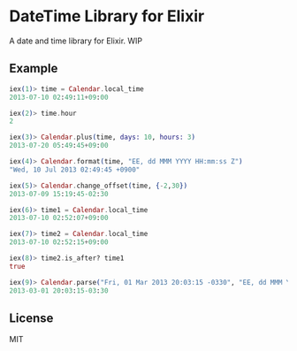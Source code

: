 # DateTime Library for Elixir

A date and time library for Elixir.
WIP

## Example

```elixir
iex(1)> time = Calendar.local_time
2013-07-10 02:49:11+09:00

iex(2)> time.hour
2

iex(3)> Calendar.plus(time, days: 10, hours: 3)
2013-07-20 05:49:45+09:00

iex(4)> Calendar.format(time, "EE, dd MMM YYYY HH:mm:ss Z")
"Wed, 10 Jul 2013 02:49:45 +0900"

iex(5)> Calendar.change_offset(time, {-2,30})
2013-07-09 15:19:45-02:30

iex(6)> time1 = Calendar.local_time
2013-07-10 02:52:07+09:00

iex(7)> time2 = Calendar.local_time
2013-07-10 02:52:15+09:00

iex(8)> time2.is_after? time1
true

iex(9)> Calendar.parse("Fri, 01 Mar 2013 20:03:15 -0330", "EE, dd MMM YYYY HH:mm:ss Z")
2013-03-01 20:03:15-03:30
```

## License

MIT
